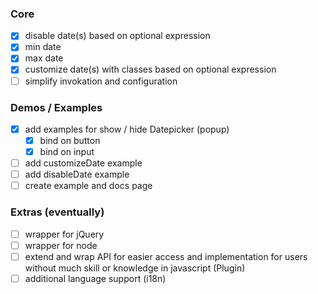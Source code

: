 ### Core
- [x] disable date(s) based on optional expression
- [x] min date
- [x] max date
- [x] customize date(s) with classes based on optional expression
- [ ] simplify invokation and configuration

### Demos / Examples
- [x] add examples for show / hide Datepicker (popup)
  - [x] bind on button
  - [x] bind on input
- [ ] add customizeDate example
- [ ] add disableDate example
- [ ] create example and docs page

### Extras (eventually)
- [ ] wrapper for jQuery
- [ ] wrapper for node
- [ ] extend and wrap API for easier access and implementation for users without much skill or knowledge in javascript (Plugin)
- [ ] additional language support (i18n)
